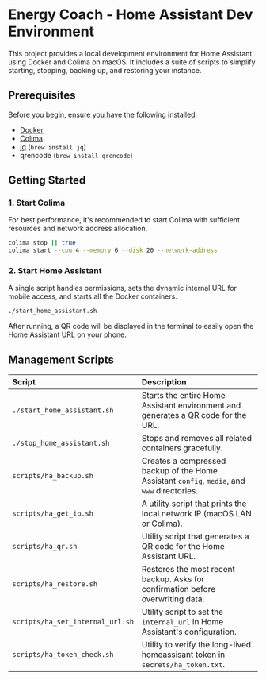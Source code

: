 # Energy Coach - Home Assistant Dev Environment

This project provides a local development environment for Home Assistant using Docker and Colima on macOS. It includes a suite of scripts to simplify starting, stopping, backing up, and restoring your instance.

## Prerequisites

Before you begin, ensure you have the following installed:

- [Docker](https://www.docker.com/products/docker-desktop/)
- [Colima](https://github.com/abiosoft/colima)
- [jq](https://stedolan.github.io/jq/) (`brew install jq`)
- qrencode (`brew install qrencode`)

## Getting Started

### 1. Start Colima

For best performance, it's recommended to start Colima with sufficient resources and network address allocation.

```bash
colima stop || true
colima start --cpu 4 --memory 6 --disk 20 --network-address
```

### 2. Start Home Assistant

A single script handles permissions, sets the dynamic internal URL for mobile access, and starts all the Docker containers.

```bash
./start_home_assistant.sh
```

After running, a QR code will be displayed in the terminal to easily open the Home Assistant URL on your phone.

## Management Scripts

| Script | Description |
| :--- | :--- |
| `./start_home_assistant.sh` | Starts the entire Home Assistant environment and generates a QR code for the URL. |
| `./stop_home_assistant.sh` | Stops and removes all related containers gracefully. |
| `scripts/ha_backup.sh` | Creates a compressed backup of the Home Assistant `config`, `media`, and `www` directories. |
| `scripts/ha_get_ip.sh` | A utility script that prints the local network IP (macOS LAN or Colima). |
| `scripts/ha_qr.sh` | Utility script that generates a QR code for the Home Assistant URL. |
| `scripts/ha_restore.sh` | Restores the most recent backup. Asks for confirmation before overwriting data. |
| `scripts/ha_set_internal_url.sh` | Utility script to set the `internal_url` in Home Assistant's configuration. |
| `scripts/ha_token_check.sh` | Utility to verify the long-lived homeassisant token in `secrets/ha_token.txt`. |

